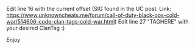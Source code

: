 Edit line 16 with the current offset (SIG found in the UC post. Link: https://www.unknowncheats.me/forum/call-of-duty-black-ops-cold-war/514606-code-clan-tags-cold-war.html)
Edit line 27 "TAGHERE" with your desired ClanTag :)

Enjoy
